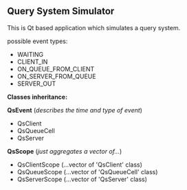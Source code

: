 ## Query System Simulator

This is Qt based application which simulates a query system.

possible event types: 
* WAITING 
* CLIENT_IN 
* ON_QUEUE_FROM_CLIENT 
* ON_SERVER_FROM_QUEUE 
* SERVER_OUT

**Classes inheritance:**

**QsEvent** (_describes the time and type of event_)

* QsClient
* QsQueueCell
* QsServer

**QsScope** (_just aggregates a vector of..._)

* QsClientScope (...vector of 'QsClient' class)
* QsQueueScope (...vector of 'QsQueueCell' class)
* QsServerScope (...vector of 'QsServer' class)

